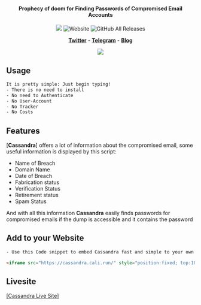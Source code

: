 <!DOCTYPE html>
<html lang="en">
<head>
<link rel="stylesheet" href="https://maxcdn.bootstrapcdn.com/bootstrap/4.0.0/css/bootstrap.min.css" />
<link rel="stylesheet" href="https://cdnjs.cloudflare.com/ajax/libs/font-awesome/5.11.2/css/all.css" />
</head>
<body style="padding: 200px 0px px 0px">
<h4 align="center">Prophecy of doom for Finding Passwords of Compromised Email Accounts</h4>
<p align="center">
  <img src="https://img.shields.io/badge/HaveIBeenPwned-v3-blue.svg?style=plastic">
  <img alt="Website" src="https://img.shields.io/website">
  <img alt="GitHub All Releases" src="https://img.shields.io/github/downloads/7pub/Cassandra/total">
</p>
<p align="center">
  <a href="https://#t"><b>Twitter</b></a>
  <span> - </span>
  <a href="https://#"><b>Telegram</b></a>
  <span> - </span>
  <a href="https://cali.run"><b>Blog</b></a>
</p>
<p align="center"><img src="/Sicherheit.Durch.Design.gif"></p>

<!--
| Available                            | in                                   |
|--------------------------------------|--------------------------------------|
| ![](https://#) | ![](https://#) |
-->

## Usage

```bash
It is pretty simple: Just begin typing!
- There is no need to install
- No need to Authenticate
- No User-Account
- No Tracker
- No Costs
```

## Features

[**Cassandra**] offers a lot of information about the compromised email, some useful information is displayed by this script:

* Name of Breach
* Domain Name
* Date of Breach
* Fabrication status
* Verification Status
* Retirement status
* Spam Status

And with all this information **Cassandra** easily finds passwords for compromised emails if the dump is accessible and it contains the password

## Add to your Website

```html
- Use this Code snippet to embed Cassandra fast and simple to your own Website!

<iframe src="https://cassandra.cali.run/" style="position:fixed; top:100px; left:0px; bottom:0px; right:0px; width:100%; height:100%; border:none; margin:0; padding:0; overflow:hidden; z-index:999999;"></iframe>
```

## Livesite

<a href="https://7pub.github.io/Cassandra/" target="_blank" >[Cassandra Live Site]</a>
</main>
</body>
<script type="text/javascript" src="https://7pub.github.io/_site/scripts/vendor/jquery/3.3.1/jquery.min.js"></script>
<script type="text/javascript" src="https://7pub.github.io/_site/scripts/vendor/ajax/popper/1.12.9/popper.min.js"></script>
<script type="text/javascript" src="https://7pub.github.io/_site/scripts/vendor/bootstrap/4.0.0/bootstrap.min.js"></script>
</html>

